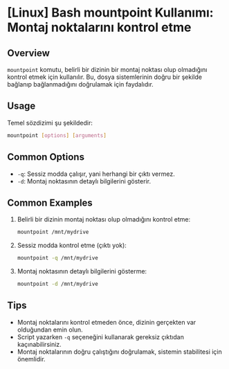 # [Linux] Bash mountpoint Kullanımı: Montaj noktalarını kontrol etme

## Overview
`mountpoint` komutu, belirli bir dizinin bir montaj noktası olup olmadığını kontrol etmek için kullanılır. Bu, dosya sistemlerinin doğru bir şekilde bağlanıp bağlanmadığını doğrulamak için faydalıdır.

## Usage
Temel sözdizimi şu şekildedir:
```bash
mountpoint [options] [arguments]
```

## Common Options
- `-q`: Sessiz modda çalışır, yani herhangi bir çıktı vermez.
- `-d`: Montaj noktasının detaylı bilgilerini gösterir.

## Common Examples
1. Belirli bir dizinin montaj noktası olup olmadığını kontrol etme:
   ```bash
   mountpoint /mnt/mydrive
   ```

2. Sessiz modda kontrol etme (çıktı yok):
   ```bash
   mountpoint -q /mnt/mydrive
   ```

3. Montaj noktasının detaylı bilgilerini gösterme:
   ```bash
   mountpoint -d /mnt/mydrive
   ```

## Tips
- Montaj noktalarını kontrol etmeden önce, dizinin gerçekten var olduğundan emin olun.
- Script yazarken `-q` seçeneğini kullanarak gereksiz çıktıdan kaçınabilirsiniz.
- Montaj noktalarının doğru çalıştığını doğrulamak, sistemin stabilitesi için önemlidir.